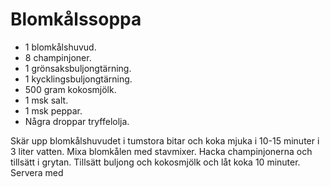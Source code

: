 # Blomkålssoppa

* 1 blomkålshuvud.
* 8 champinjoner.
* 1 grönsaksbuljongtärning.
* 1 kycklingsbuljongtärning.
* 500 gram kokosmjölk.
* 1 msk salt.
* 1 msk peppar.
* Några droppar tryffelolja.

Skär upp blomkålshuvudet i tumstora bitar och koka mjuka i 10-15 minuter i 3 liter vatten. Mixa blomkålen med stavmixer. Hacka champinjonerna och tillsätt i grytan. Tillsätt buljong och kokosmjölk och låt koka 10 minuter. Servera med 
